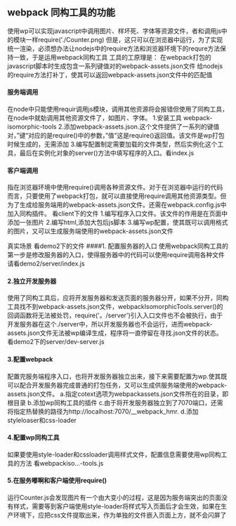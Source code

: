 ## webpack 同构工具的功能
使用wp可以实现javascript中调用图片、样坏死、字体等资源文件，者和调用js中的模块一样require('./Counter.png)
但是，这只可以在浏览器中运行，为了实现统一渲染，必须想办法让nodejs中的require方法和浏览器环境下的requre方法保持一致，于是运用webpack同构工具
工具的工原理是：
在webpack打包的javascript脚本时生成包含一系列键值对的webpack-assets.json文件
给nodejs的require方法打补丁，使其可以返回webpack-assets.json文件中的匹配值

#### 服务端调用
在node中只能使用requir调用js模块，调用其他资源将会报错但使用了同构工具，在node中就勀调用其他资源文件了，如图片、字体。
1.安装工具 webpack-isomorphic-tools
2.添加webpack-assets.json.这个文件提供了一系列的键值对，”键“对应的是require()中的参数，”值“这是require()返回值。该文件是wp打包时候生成的，无需添加
3.编写配置制定需要加载的文件类型，然后实例化这个工具，最后在实例化对象的server()方法中填写程序的入口。看index.js

#### 客户端调用
指在浏览器环境中使用require()调用各种资源文件。对于在浏览器中运行的代码而言，只要使用了webpack打包，就可以直接使用require调用其他资源类型。但为了生成给服务端用的webpack-assets.json文件。还需在webpack.config.js中加入同构插件。 看client下的文件
1.编写程序入口文件。该文件的作用是在页面中添加一张图片
2.编写html,添加大包后js脚本
3.编写wp配置，使其既可以调用格式的图片，又可以生成服务端使用的webpack-assets.json文件

真实场景 看demo2下的文件
####1. 配置服务器的入口
使用webpack同构工具的第一步是修改服务器的入口，使得服务器中的代码可以使用require调用各种文件 请看demo2/server/index.js
#### 2.独立开发服务器
使用了同构工具后，应将开发服务器和发送页面的服务器分开，如果不分开，同构工具找不到webpack-assets.json文件，webpackIsomorphicTools.server()的回调函数将无法被处罚，require('。/server')引入入口文件也不会被执行，由于开发服务器在这个./server中，所以开发服务器也不会运行，进而webpack-assets.json文件无法被wp编译生成，程序将一直停留在寻找.json文件的状态。
看demo2下的server/dev-server.js
#### 3.配置webpack
配置完服务端程序入口，也将开发服务器独立出来，接下来需要配置为wp.使其既可以配合开发服务器完成普通的打包任务，又可以生成供服务端使用的webpack-assets.json文件。
a.指定cotext选项为webpackassets.json文件所在的目录，即根目录
b.添加wp同构工具的插件
c.由于将开发服务器独立到了7070端口，还需将指定热替换的路径为http://localhost:7070/__webpack_hmr.
d.添加styleloaser和css-loader
#### 4.配置wp同构工具
如果要使用style-loader和cssloader调用样式文件，配置信息需要使用wp同构工具的方法 看webpackiso...-tools.js
#### 5.在服务嘟啊和客户端使用require()
运行Counter.js会发现图片有一个由大变小的过程，这是因为服务端突出的页面没有样式，需要等到客户端使用style-loader将样式写入页面后才会生效，如果在生产环境下，应把css文件提取出来，作为单独的文件嵌入页面上方，就不会闪屏了
